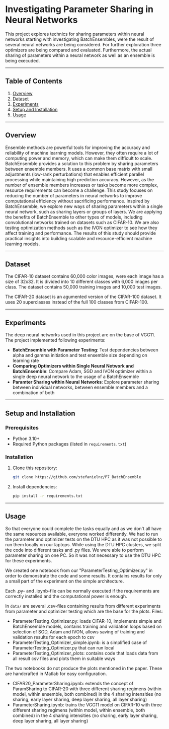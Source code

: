 # Investigating Parameter Sharing in Neural Networks

This project explores technics for sharing parameters within neural networks starting with investigating BatchEnsembles, were the result of several neural networks are being considered. For further exploration three optimizers are being compared and evaluated. Furthermore, the actual sharing of parameters within a neural network as well as an ensemble is being execuded.

---

## Table of Contents
1. [Overview](#overview)
2. [Dataset](#dataset)
3. [Experiments](#experiments)
4. [Setup and Installation](#setup-and-installation)
5. [Usage](#usage)

---

## Overview
Ensemble methods are powerful tools for improving the accuracy and reliability of machine learning models. However, they often require a lot of computing power and memory, which can make them difficult to scale. BatchEnsemble provides a solution to this problem by sharing parameters between ensemble members. It uses a common base matrix with small adjustments (low-rank perturbations) that enables efficient parallel processing while maintaining high prediction accuracy. However, as the number of ensemble members increases or tasks become more complex, resource requirements can become a challenge. This study focuses on reducing the number of parameters in neural networks to improve computational efficiency without sacrificing performance. Inspired by BatchEnsemble, we explore new ways of sharing parameters within a single neural network, such as sharing layers or groups of layers. We are applying the benefits of BatchEnsemble to other types of models, including convolutional networks trained on datasets such as CIFAR-10. We are also testing optimization methods such as the IVON optimizer to see how they affect training and performance. The results of this study should provide practical insights into building scalable and resource-efficient machine learning models.

---

## Dataset
The CIFAR-10 dataset contains 60,000 color images, were each image has a size of 32x32.
It is divided into 10 different classes with 6,000 images per class.
The dataset contains 50,000 training images and 10,000 test images.

The CIFAR-20 dataset is an agumented version of the CIFAR-100 dataset. It uses 20 superclasses instead of the full 100 classes from CIFAR-100.

---

## Experiments
The deep neural networks used in this project are on the base of VGG11.
The project implemented following experiments:
- **BatchEnsemble with Parameter Testing**: Test dependencies between alpha and gamma initiation and test ensemble size depending on learning rate
- **Comparing Optimizers within Single Neural Network and BatchEnsemble**: Compare Adam, SGD and IVON optimizer within a single deep neural network to the usage of a BatchEnsemble
- **Paramter Sharing within Neural Networks**: Explore parameter sharing between individual networks, between ensemble members and a combination of both

---

## Setup and Installation
### Prerequisites
- Python 3.10+
- Required Python packages (listed in `requirements.txt`)

### Installation
1. Clone this repository:
   ```bash
   git clone https://github.com/stefanielnz/P7_BatchEnsemble
   ```
2. Install dependencies:
   ```bash
   pip install -r requirements.txt
   ```

---

## Usage

So that everyone could complete the tasks equally and as we don't all have the same resources available, everyone worked differently.
We had to run the parameter and optimizer tests on the DTU HPC as it was not possible to run them locally on our laptops. 
While using the DTU HPC clusters, we split the code into different tasks and .py files.
We were able to perform parameter sharing on one PC. So it was not necessary to use the DTU HPC for these experiments.

We created one notebook from our "ParameterTesting_Optimizer.py" in order to demonstrate the code and some results. It contains results for only a small part of the experiment on the simple architecture.

Each .py- and .ipynb-file can be normally executed if the requirements are correctly installed and the computational power is enough.

In `data/` are several .csv-files containing results from different experiments from parameter and optimizer testing which are the base for the plots.
Files:
- ParameterTesting_Optimizer.py: loads CIFAR-10, implements simple and BatchEnsemble models, contains training and validation loops based on selection of SGD, Adam and IVON, allows saving of training and validation results for each epoch to csv
- ParameterTesting_Optimizer_simple.ipynb: is a simplified case of ParameterTesting_Optimizer.py that can run local
- ParameterTesting_Optimizer_plots: contains code that loads data from all result csv files and plots them in suitable ways

The two notebooks do not produce the plots mentioned in the paper. These are handcrafted in Matlab for easy configuration.
- CIFAR20_ParameterSharing.ipynb: extends the concept of ParamSharing to CIFAR-20 with three different sharing regimens (within model, within ensemble, both combined) in the 4 sharing intensities (no sharing, early layer sharing, deep layer sharing, all layer sharing)
- ParameterSharing.ipynb: trains the VGG11 model on CIFAR-10 with three different sharing regimens (within model, within ensemble, both combined) in the 4 sharing intensities (no sharing, early layer sharing, deep layer sharing, all layer sharing)
